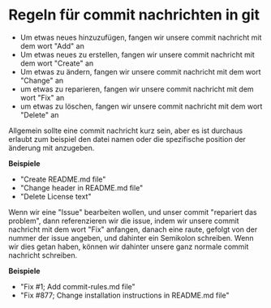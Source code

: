 # Regeln für commit nachrichten in git

- Um etwas neues hinzuzufügen, fangen wir unsere commit nachricht mit dem wort "Add" an
- Um etwas neues zu erstellen, fangen wir unsere commit nachricht mit dem wort "Create" an
- Um etwas zu ändern, fangen wir unsere commit nachricht mit dem wort "Change" an
- um etwas zu reparieren, fangen wir unsere commit nachricht mit dem wort "Fix" an
- um etwas zu löschen, fangen wir unsere commit nachricht mit dem wort "Delete" an

Allgemein sollte eine commit nachricht kurz sein, aber es ist durchaus erlaubt zum beispiel den datei namen oder die spezifische position der änderung mit anzugeben.

__Beispiele__

- "Create README.md file"
- "Change header in README.md file"
- "Delete License text"

Wenn wir eine "Issue" bearbeiten wollen, und unser commit "repariert das problem", dann referenzieren wir die issue, indem wir unsere commit nachricht mit dem wort "Fix" anfangen, danach eine raute, gefolgt von der nummer der issue angeben, und dahinter ein Semikolon schreiben. Wenn wir dies getan haben, können wir dahinter unsere ganz normale commit nachricht schreiben.

__Beispiele__

- "Fix #1; Add commit-rules.md file"
- "Fix #877; Change installation instructions in README.md file"
